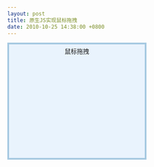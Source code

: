 ```yaml
---
layout: post
title: 原生JS实现鼠标拖拽
date: 2010-10-25 14:38:00 +0800
---
```

<style type="text/css">
#dragme {
  z-index: 20;
  border: 4px solid #A6C9E1;
  position: absolute;
  width: 300px;
  height: 250px;
  background: #E9F3FD;
  padding: 5px;
  text-align: center;
}
</style>

<div id="dragme">
鼠标拖拽
</div>

<script type="text/javascript">
  mousedrag = {
  init: function(id){
    var o = document.getElementById(id);
    o.onmousedown = mousedrag.starIt;
  },

  starIt: function(e){
    //重置Event对象
    e = mousedrag.setEv(e);

    t = this;
    // 注册mousemove事件到document对象
    document.onmousemove = mousedrag.dragIt;
    // 注册mouseup事件到document对象
    document.onmouseup = mousedrag.endIt;  

    page = {
      x:0,
      y:0
    };
    //获取对象的offset
    offset ={
      left:t.offsetLeft,
      top:t.offsetTop
    }
    //获取鼠标的页面坐标,并存放到page对象
    page.x = e.pageX; //pageX和pageY只在FF下有效
    page.y = e.pageY;
  },

  dragIt: function(e){
    var left = e.pageX-page.x + offset.left;
    var stop = e.pageY-page.y + offset.top;
    
    t.style.left = left + "px";
    t.style.top = stop + "px";
  },

  endIt: function(e){
    document.onmousemove = null;
    document.onmouseup = null;
  },

  setEv: function(e){
    var e = e || window.event;
    if(typeof e.pageX == 'undefined'){
      e.pageX = e.clientX + document.documentElement.scrollLeft;
      e.pageY = e.clientY + document.documentElement.scrollTop;
    }
    return e;
  }
};

mousedrag.init('dragme');
</script>
